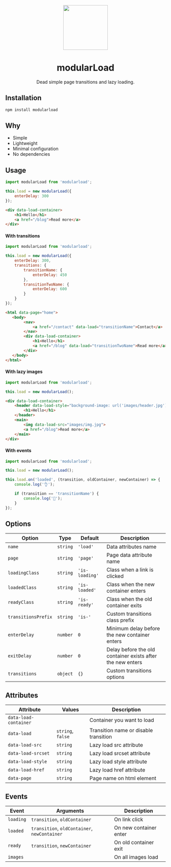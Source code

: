 <p align="center">
    <a href="https://github.com/modularbp/modular-boilerplate">
        <img src="https://user-images.githubusercontent.com/4596862/37635200-aa3271b2-2bd0-11e8-8a65-9cafa0addd67.png" height="140">
    </a>
</p>
<h1 align="center">modularLoad</h1>
<p align="center">Dead simple page transitions and lazy loading.</p>

## Installation
```sh
npm install modularload
```

## Why
- Simple
- Lightweight
- Minimal configuration
- No dependencies

## Usage
```js
import modularLoad from 'modularload';

this.load = new modularLoad({
    enterDelay: 300
});
```
```html
<div data-load-container>
    <h1>Hello</h1>
    <a href="/blog">Read more</a>
</div>
```

#### With transitions
```js
import modularLoad from 'modularload';

this.load = new modularLoad({
    enterDelay: 300,
    transitions: {
        transitionName: {
            enterDelay: 450
        },
        transitionTwoName: {
            enterDelay: 600
        }
    }
});
```
```html
<html data-page="home">
   <body> 
        <nav>
            <a href="/contact" data-load="transitionName">Contact</a>
        </nav>
        <div data-load-container>
            <h1>Hello</h1>
            <a href="/blog" data-load="transitionTwoName">Read more</a>
        </div>
   </body>
</html> 
```

#### With lazy images
```js
import modularLoad from 'modularload';

this.load = new modularLoad();
```
```html
<div data-load-container>
    <header data-load-style="background-image: url('images/header.jpg');">
        <h1>Hello</h1>
    </header>
    <main>
        <img data-load-src="images/img.jpg">
        <a href="/blog">Read more</a>
    </main>
</div> 
```

#### With events
```js
import modularLoad from 'modularload';

this.load = new modularLoad();

this.load.on('loaded', (transition, oldContainer, newContainer) => {
    console.log('👌');

    if (transition == 'transitionName') {
        console.log('🤙');
    }
});
```

## Options
| Option | Type | Default | Description |
| ------ | ---- | ------- | ----------- |
| `name` | `string` | `'load'` | Data attributes name |
| `page` | `string` | `'page'` | Page data attribute name |
| `loadingClass` | `string` | `'is-loading'` | Class when a link is clicked |
| `loadedClass` | `string` | `'is-loaded'` | Class when the new container enters |
| `readyClass` | `string` | `'is-ready'` | Class when the old container exits |
| `transitionsPrefix` | `string` | `'is-'` | Custom transitions class prefix |
| `enterDelay` | `number` | `0` | Minimum delay before the new container enters |
| `exitDelay` | `number` | `0` | Delay before the old container exists after the new enters |
| `transitions` | `object` | `{}` | Custom transitions options |

## Attributes
| Attribute | Values | Description |
| --------- | ------ | ----------- |
| `data-load-container` |  | Container you want to load |
| `data-load` | `string`, `false` | Transition name or disable transition |
| `data-load-src` | `string` | Lazy load src attribute |
| `data-load-srcset` | `string` | Lazy load srcset attribute |
| `data-load-style` | `string` | Lazy load style attribute |
| `data-load-href` | `string` | Lazy load href attribute |
| `data-page` | `string` | Page name on html element |

## Events
| Event | Arguments | Description |
| ----- | --------- | ----------- |
| `loading` | `transition`, `oldContainer` | On link click |
| `loaded` | `transition`, `oldContainer`, `newContainer` | On new container enter |
| `ready` | `transition`, `newContainer` | On old container exit |
| `images` | | On all images load |
